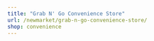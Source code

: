 ```yaml
---
title: "Grab N' Go Convenience Store"
url: /newmarket/grab-n-go-convenience-store/
shop: convenience
---
```

